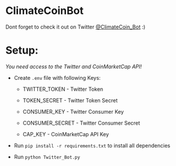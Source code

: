 
# ClimateCoinBot
Dont forget to check it out on Twitter [@ClimateCoin_Bot](https://twitter.com/ClimateCoin_Bot) :)


# Setup:

_You need access to the Twitter and CoinMarketCap API!_


+ Create `.env` file with following Keys:
  
	+ TWITTER_TOKEN - Twitter Token

	+ TOKEN_SECRET - Twitter Token Secret

	+ CONSUMER_KEY - Twitter Consumer Key

	+ CONSUMER_SECRET - Twitter Consumer Secret	  

	+ CAP_KEY - CoinMarketCap API Key

+ Run `pip install -r requirements.txt` to install all dependencies

+ Run `python Twitter_Bot.py`